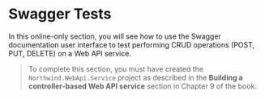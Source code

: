 # Swagger Tests

In this online-only section, you will see how to use the Swagger documentation user interface to test performing CRUD operations (POST, PUT, DELETE) on a Web API service.

> To complete this section, you must have created the `Northwind.WebApi.Service` project as described in the **Building a controller-based Web API service** section in Chapter 9 of the book.

